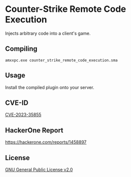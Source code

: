 # Counter-Strike Remote Code Execution

Injects arbitrary code into a client's game.

## Compiling
```
amxxpc.exe counter_strike_remote_code_execution.sma
```

## Usage
Install the compiled plugin onto your server.

## CVE-ID
[CVE-2023-35855](https://cve.mitre.org/cgi-bin/cvename.cgi?name=CVE-2023-35855)

## HackerOne Report
https://hackerone.com/reports/1458897

## License
[GNU General Public License v2.0](https://www.gnu.org/licenses/old-licenses/gpl-2.0.en.html)
